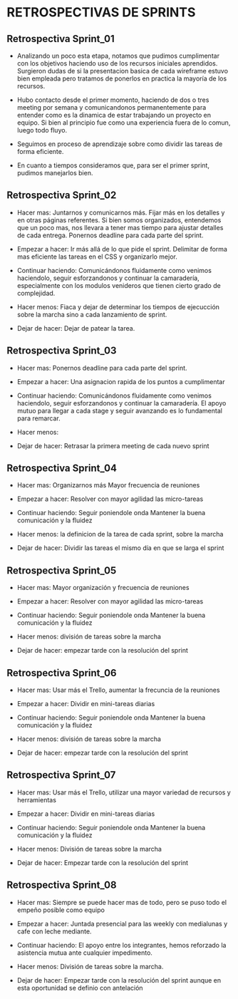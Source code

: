 # RETROSPECTIVAS DE SPRINTS

## Retrospectiva Sprint_01

* Analizando un poco esta etapa, notamos que pudimos cumplimentar con los objetivos haciendo uso de los recursos iniciales aprendidos. Surgieron dudas de si la presentacion basica de cada wireframe estuvo bien empleada pero tratamos de ponerlos en practica la mayoría de los recursos.
  
* Hubo contacto desde el primer momento, haciendo de dos o tres meeting por semana y comunicandonos permanentemente para entender como es la dinamica de estar trabajando un proyecto en equipo. Si bien al principio fue como una experiencia fuera de lo comun, luego todo fluyo. 
  
* Seguimos en proceso de aprendizaje sobre como dividir las tareas de forma eficiente. 
  
* En cuanto a tiempos consideramos que, para ser el primer sprint, pudimos manejarlos bien. 


## Retrospectiva Sprint_02

- Hacer mas: 
Juntarnos y comunicarnos más. Fijar más en los detalles y en otras páginas referentes.
Si bien somos organizados, entendemos que un poco mas, nos llevara a tener mas tiempo para ajustar detalles de cada entrega. 
Ponernos deadline para cada parte del sprint. 
   
- Empezar a hacer: 
Ir más allá de lo que pide el sprint. Delimitar de forma mas eficiente las tareas en el CSS y organizarlo mejor.

- Continuar haciendo: 
Comunicándonos fluidamente como venimos haciendolo, seguir esforzandonos y continuar la camaradería, especialmente con los modulos venideros que tienen cierto grado de complejidad.

- Hacer menos:
Fiaca y dejar de determinar los tiempos de ejecucción sobre la marcha sino a cada lanzamiento de sprint.

- Dejar de hacer: 
Dejar de patear la tarea. 

## Retrospectiva Sprint_03
- Hacer mas: 
Ponernos deadline para cada parte del sprint. 
   
- Empezar a hacer: 
Una asignacion rapida de los puntos a cumplimentar

- Continuar haciendo: 
Comunicándonos fluidamente como venimos haciendolo, seguir esforzandonos y continuar la camaradería. 
El apoyo mutuo para llegar a cada stage y seguir avanzando es lo fundamental para remarcar. 

- Hacer menos:


- Dejar de hacer: 
Retrasar la primera meeting de cada nuevo sprint

## Retrospectiva Sprint_04

- Hacer mas: 
Organizarnos más
Mayor frecuencia de reuniones

- Empezar a hacer: 
Resolver con mayor agilidad las micro-tareas

- Continuar haciendo: 
Seguir poniendole onda
Mantener la buena comunicación y la fluidez

- Hacer menos:
la definicion de la tarea de cada sprint, sobre la marcha

- Dejar de hacer: 
Dividir las tareas el mismo día en que se larga el sprint

## Retrospectiva Sprint_05


- Hacer mas: 
Mayor organización y frecuencia de reuniones

- Empezar a hacer: 
Resolver con mayor agilidad las micro-tareas

- Continuar haciendo: 
Seguir poniendole onda
Mantener la buena comunicación y la fluidez

- Hacer menos:
división de tareas sobre la marcha

- Dejar de hacer: 
empezar tarde con la resolución del sprint


## Retrospectiva Sprint_06

- Hacer mas: 
Usar más el Trello, aumentar la frecuncia de la reuniones

- Empezar a hacer: 
Dividir en mini-tareas diarias

- Continuar haciendo: 
Seguir poniendole onda
Mantener la buena comunicación y la fluidez

- Hacer menos:
división de tareas sobre la marcha

- Dejar de hacer: 
empezar tarde con la resolución del sprint

## Retrospectiva Sprint_07

- Hacer mas: 
Usar más el Trello, utilizar una mayor variedad de recursos y herramientas 

- Empezar a hacer: 
Dividir en mini-tareas diarias

- Continuar haciendo: 
Seguir poniendole onda
Mantener la buena comunicación y la fluidez

- Hacer menos:
División de tareas sobre la marcha

- Dejar de hacer: 
Empezar tarde con la resolución del sprint

## Retrospectiva Sprint_08

- Hacer mas: 
Siempre se puede hacer mas de todo, pero se puso todo el empeño posible como equipo

- Empezar a hacer:
Juntada presencial para las weekly con medialunas y cafe con leche mediante.

- Continuar haciendo: 
El apoyo entre los integrantes, hemos reforzado la asistencia mutua ante cualquier impedimento. 

- Hacer menos:
División de tareas sobre la marcha. 

- Dejar de hacer: 
Empezar tarde con la resolución del sprint aunque en esta oportunidad se definio con antelación 

